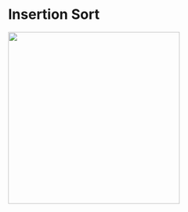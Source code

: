 # Insertion Sort

<img align="left" width="350" src="https://movsisyan.info/DS/res/InsertionSort.PNG"></img>
